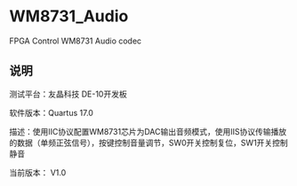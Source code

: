 # WM8731_Audio
FPGA Control WM8731 Audio codec

## 说明

测试平台：友晶科技 DE-10开发板

软件版本：Quartus 17.0

描述：使用IIC协议配置WM8731芯片为DAC输出音频模式，使用IIS协议传输播放的数据（单频正弦信号），按键控制音量调节，SW0开关控制复位，SW1开关控制静音

当前版本： V1.0
